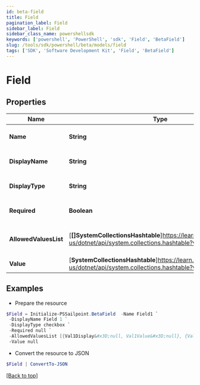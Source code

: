 ```yaml
---
id: beta-field
title: Field
pagination_label: Field
sidebar_label: Field
sidebar_class_name: powershellsdk
keywords: ['powershell', 'PowerShell', 'sdk', 'Field', 'BetaField'] 
slug: /tools/sdk/powershell/beta/models/field
tags: ['SDK', 'Software Development Kit', 'Field', 'BetaField']
---
```



# Field

## Properties

Name | Type | Description | Notes
------------ | ------------- | ------------- | -------------
**Name** | **String** | Name of the FormItem | [optional] 
**DisplayName** | **String** | Display name of the field | [optional] 
**DisplayType** | **String** | Type of the field to display | [optional] 
**Required** | **Boolean** | True if the field is required | [optional] 
**AllowedValuesList** | [**[]SystemCollectionsHashtable**]https://learn.microsoft.com/en-us/dotnet/api/system.collections.hashtable?view=net-9.0 | List of allowed values for the field | [optional] 
**Value** | [**SystemCollectionsHashtable**]https://learn.microsoft.com/en-us/dotnet/api/system.collections.hashtable?view=net-9.0 | Value of the field | [optional] 

## Examples

- Prepare the resource
```powershell
$Field = Initialize-PSSailpoint.BetaField  -Name Field1 `
 -DisplayName Field 1 `
 -DisplayType checkbox `
 -Required null `
 -AllowedValuesList [{Val1Display&#x3D;null, Val1Value&#x3D;null}, {Val2Display&#x3D;null, Val2Value&#x3D;null}] `
 -Value null
```

- Convert the resource to JSON
```powershell
$Field | ConvertTo-JSON
```


[[Back to top]](#) 

